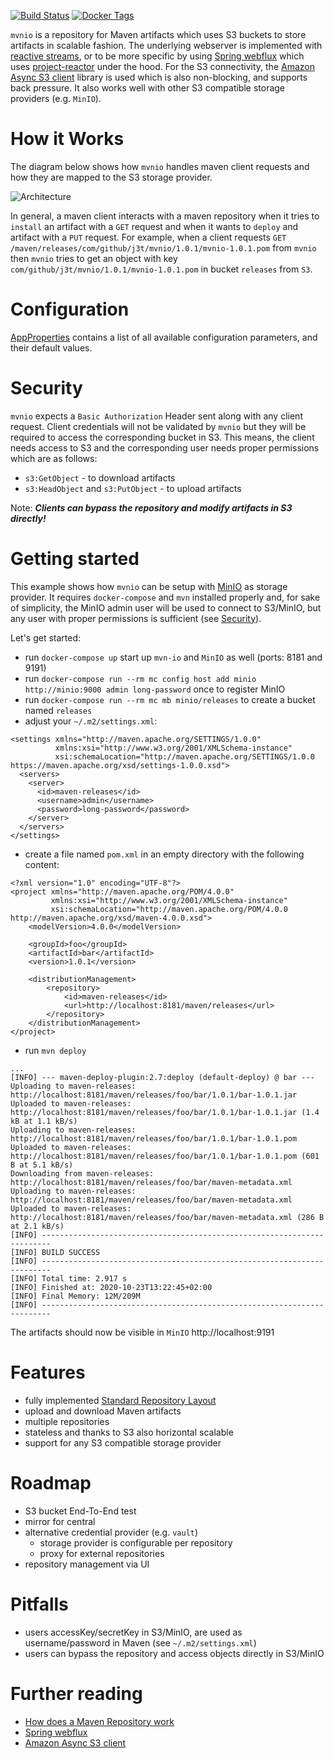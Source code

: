 [![Build Status](https://travis-ci.org/j3t/mvn-io.svg?branch=master)](https://travis-ci.org/j3t/mvn-io) 
[![Docker Tags](https://img.shields.io/docker/v/jtlabs/mvnio)](https://hub.docker.com/r/jtlabs/mvnio/tags)
 
`mvnio` is a repository for Maven artifacts which uses S3 buckets to store artifacts in scalable fashion. The 
underlying webserver is implemented with [reactive streams](https://www.reactive-streams.org/), or to be more specific 
by using [Spring webflux](https://docs.spring.io/spring-framework/docs/current/spring-framework-reference/web-reactive.html#webflux)
which uses [project-reactor](https://projectreactor.io/) under the hood. For the S3 connectivity, the [Amazon Async S3 client](https://docs.aws.amazon.com/sdk-for-java/v2/developer-guide/basics-async.html)
library is used which is also non-blocking, and supports back pressure. It also works well with other S3 compatible 
storage providers (e.g. `MinIO`).

# How it Works
The diagram below shows how `mvnio` handles maven client requests and how they are mapped to the S3 storage provider.

![Architecture](https://plantuml.j3t.urown.cloud/png/ootBKz2rKyWjoylCLx1IS7SDKSWlKWW83Od9qyzDB4lDqwykIYt8ByuioI-ghDMlJYmgoKnBJ2wfvO9e0UeDDWPfJ2tnJyfAJIu1Qo-5ScBoaagJirDBR94DqL78JgsqHJ89Q03C2GXJWGm0)

In general, a maven client interacts with a maven repository when it tries to `install` an artifact with a `GET` request 
and when it wants to `deploy` and artifact with a `PUT` request. For example, when a client requests 
`GET /maven/releases/com/github/j3t/mvnio/1.0.1/mvnio-1.0.1.pom` from `mvnio` then `mvnio` tries to get an object 
with key `com/github/j3t/mvnio/1.0.1/mvnio-1.0.1.pom` in bucket `releases` from `S3`.

# Configuration
[AppProperties](src/main/java/com/github/j3t/mvnio/AppProperties.java) contains a list of all available configuration 
parameters, and their default values.  

# Security
`mvnio` expects a `Basic Authorization` Header sent along with any client request. Client credentials will not be 
validated by `mvnio` but they will be required to access the corresponding bucket in S3. This means, the client needs 
access to S3 and the corresponding user needs proper permissions which are as follows:

* `s3:GetObject` - to download artifacts
* `s3:HeadObject` and `s3:PutObject` - to upload artifacts

Note: ***Clients can bypass the repository and modify artifacts in S3 directly!***

# Getting started
This example shows how `mvnio` can be setup with [MinIO](https://min.io/) as storage provider. It requires 
`docker-compose` and `mvn` installed properly and, for sake of simplicity, the MinIO admin user will be used to 
connect to S3/MinIO, but any user with proper permissions is sufficient (see [Security](#security)).

Let's get started:
* run `docker-compose up` start up `mvn-io` and `MinIO` as well (ports: 8181 and 9191)
* run `docker-compose run --rm mc config host add minio http://minio:9000 admin long-password` once to register MinIO
* run `docker-compose run --rm mc mb minio/releases` to create a bucket named `releases`
* adjust your `~/.m2/settings.xml`:
```
<settings xmlns="http://maven.apache.org/SETTINGS/1.0.0"
          xmlns:xsi="http://www.w3.org/2001/XMLSchema-instance"
          xsi:schemaLocation="http://maven.apache.org/SETTINGS/1.0.0 https://maven.apache.org/xsd/settings-1.0.0.xsd">
  <servers>
    <server>
      <id>maven-releases</id>
      <username>admin</username>
      <password>long-password</password>
    </server>
  </servers>
</settings>
```
* create a file named `pom.xml` in an empty directory with the following content:
```
<?xml version="1.0" encoding="UTF-8"?>
<project xmlns="http://maven.apache.org/POM/4.0.0"
         xmlns:xsi="http://www.w3.org/2001/XMLSchema-instance"
         xsi:schemaLocation="http://maven.apache.org/POM/4.0.0 http://maven.apache.org/xsd/maven-4.0.0.xsd">
    <modelVersion>4.0.0</modelVersion>

    <groupId>foo</groupId>
    <artifactId>bar</artifactId>
    <version>1.0.1</version>

    <distributionManagement>
        <repository>
            <id>maven-releases</id>
            <url>http://localhost:8181/maven/releases</url>
        </repository>
    </distributionManagement>
</project>
```
* run `mvn deploy`
```
...
[INFO] --- maven-deploy-plugin:2.7:deploy (default-deploy) @ bar ---
Uploading to maven-releases: http://localhost:8181/maven/releases/foo/bar/1.0.1/bar-1.0.1.jar
Uploaded to maven-releases: http://localhost:8181/maven/releases/foo/bar/1.0.1/bar-1.0.1.jar (1.4 kB at 1.1 kB/s)
Uploading to maven-releases: http://localhost:8181/maven/releases/foo/bar/1.0.1/bar-1.0.1.pom
Uploaded to maven-releases: http://localhost:8181/maven/releases/foo/bar/1.0.1/bar-1.0.1.pom (601 B at 5.1 kB/s)
Downloading from maven-releases: http://localhost:8181/maven/releases/foo/bar/maven-metadata.xml
Uploading to maven-releases: http://localhost:8181/maven/releases/foo/bar/maven-metadata.xml
Uploaded to maven-releases: http://localhost:8181/maven/releases/foo/bar/maven-metadata.xml (286 B at 2.1 kB/s)
[INFO] ------------------------------------------------------------------------
[INFO] BUILD SUCCESS
[INFO] ------------------------------------------------------------------------
[INFO] Total time: 2.917 s
[INFO] Finished at: 2020-10-23T13:22:45+02:00
[INFO] Final Memory: 12M/209M
[INFO] ------------------------------------------------------------------------
```
The artifacts should now be visible in `MinIO` http://localhost:9191 

# Features
* fully implemented [Standard Repository Layout](https://cwiki.apache.org/confluence/display/MAVENOLD/Repository+Layout+-+Final)
* upload and download Maven artifacts
* multiple repositories
* stateless and thanks to S3 also horizontal scalable
* support for any S3 compatible storage provider 

# Roadmap
* S3 bucket End-To-End test
* mirror for central
* alternative credential provider (e.g. `vault`)
    * storage provider is configurable per repository
    * proxy for external repositories
* repository management via UI

# Pitfalls
* users accessKey/secretKey in S3/MinIO, are used as username/password in Maven (see `~/.m2/settings.xml`)
* users can bypass the repository and access objects directly in S3/MinIO

# Further reading
* [How does a Maven Repository work](https://blog.packagecloud.io/eng/2017/03/09/how-does-a-maven-repository-work/)
* [Spring webflux](https://docs.spring.io/spring-framework/docs/current/spring-framework-reference/web-reactive.html#webflux)
* [Amazon Async S3 client](https://docs.aws.amazon.com/sdk-for-java/v2/developer-guide/basics-async.html)